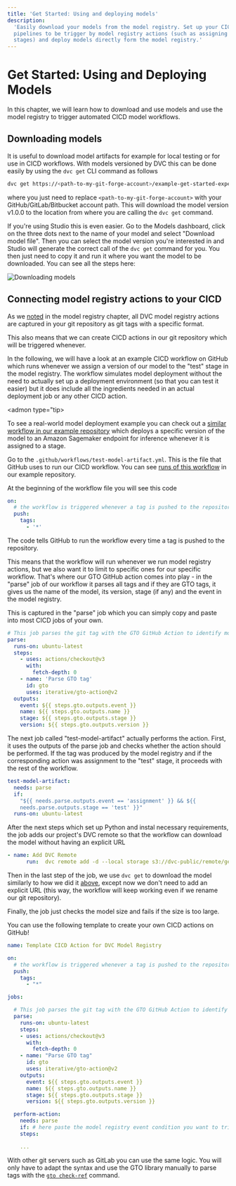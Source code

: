 ```yaml
---
title: 'Get Started: Using and deploying models'
description:
  'Easily download your models from the model registry. Set up your CICD
  pipelines to be trigger by model registry actions (such as assigning model
  stages) and deploy models directly form the model registry.'
---
```


# Get Started: Using and Deploying Models

In this chapter, we will learn how to download and use models and use the model
registry to trigger automated CICD model workflows.

## Downloading models

It is useful to download model artifacts for example for local testing or for
use in CICD workflows. With models versioned by DVC this can be done easily by
using the `dvc get` CLI command as follows

```bash
dvc get https://<path-to-my-git-forge-account>/example-get-started-experiments models/model.pth --rev v1.0.0
```

where you just need to replace `<path-to-my-git-forge-account>` with your
GitHub/GitLab/Bitbucket account path. This will download the model version
v1.0.0 to the location from where you are calling the `dvc get` command.

If you're using Studio this is even easier. Go to the Models dashboard, click on
the three dots next to the name of your model and select "Download model file".
Then you can select the model version you're interested in and Studio will
generate the correct call of the `dvc get` command for you. You then just need
to copy it and run it where you want the model to be downloaded. You can see all
the steps here:

![Downloading models](/img/mr-download-model.gif)

## Connecting model registry actions to your CICD

As we [noted](/docs/start/model-management/model-registry#GTO-tip) in the model
registry chapter, all DVC model registry actions are captured in your git
repository as git tags with a specific format.

This also means that we can create CICD actions in our git repository which will
be triggered whenever.

In the following, we will have a look at an example CICD workflow on GitHub
which runs whenever we assign a version of our model to the "test" stage in the
model registry. The workflow simulates model deployment without the need to actually set up a deployment environment (so that you can test it easier) but it does include all the ingredients needed in an actual deployment job or any other CICD action.

<admon type="tip>

To see a real-world model deployment example you can check out a
[similar workflow in our example repository](https://github.com/iterative/example-get-started-experiments/blob/main/.github/workflows/deploy-model.yml)
which deploys a specific version of the model to an Amazon Sagemaker endpoint
for inference whenever it is assigned to a stage.

</admon>

Go to the `.github/workflows/test-model-artifact.yml`. This is the file that
GitHub uses to run our CICD workflow. You can see
[runs of this workflow](https://github.com/iterative/example-get-started-experiments/actions/workflows/test-model-artifact.yml)
in our example repository.

At the beginning of the workflow file you will see this code

```yaml
on:
  # the workflow is triggered whenever a tag is pushed to the repository
  push:
    tags:
      - '*'
```

The code tells GitHub to run the workflow every time a tag is pushed to the
repository.

This means that the workflow will run whenever we run model registry actions,
but we also want it to limit to specific ones for our specific workflow. That's
where our GTO GitHub action comes into play - in the "parse" job of our workflow
it parses all tags and if they are GTO tags, it gives us the name of the model,
its version, stage (if any) and the event in the model registry.

This is captured in the "parse" job which you can simply copy and paste into
most CICD jobs of your own.

```yaml
# This job parses the git tag with the GTO GitHub Action to identify model registry actions
parse:
  runs-on: ubuntu-latest
  steps:
    - uses: actions/checkout@v3
      with:
        fetch-depth: 0
    - name: 'Parse GTO tag'
      id: gto
      uses: iterative/gto-action@v2
  outputs:
    event: ${{ steps.gto.outputs.event }}
    name: ${{ steps.gto.outputs.name }}
    stage: ${{ steps.gto.outputs.stage }}
    version: ${{ steps.gto.outputs.version }}
```

The next job called "test-model-artifact" actually performs the action. First,
it uses the outputs of the parse job and checks whether the action should be
performed. If the tag was produced by the model registry and if the
corresponding action was assignment to the "test" stage, it proceeds with the
rest of the workflow.

```yaml
test-model-artifact:
  needs: parse
  if:
    "${{ needs.parse.outputs.event == 'assignment' }} && ${{
    needs.parse.outputs.stage == 'test' }}"
  runs-on: ubuntu-latest
```

After the next steps which set up Python and instal necessary requirements, the
job adds our project's DVC remote so that the workflow can download the model
without having an explicit URL

```yaml
- name: Add DVC Remote
      run:  dvc remote add -d --local storage s3://dvc-public/remote/get-started-pools
```

Then in the last step of the job, we use `dvc get` to download the model
similarly to how we did it
[above](/docs/start/model-management/model-cicd#downloading-models), except now
we don't need to add an explicit URL (this way, the workflow will keep working
even if we rename our git repository).

Finally, the job just checks the model size and fails if the size is too large.

You can use the following template to create your own CICD actions on GitHub!

```yaml
name: Template CICD Action for DVC Model Registry

on:
  # the workflow is triggered whenever a tag is pushed to the repository
  push:
    tags:
      - "*"

jobs:

  # This job parses the git tag with the GTO GitHub Action to identify model registry actions
  parse:
    runs-on: ubuntu-latest
    steps:
    - uses: actions/checkout@v3
      with:
        fetch-depth: 0
    - name: "Parse GTO tag"
      id: gto
      uses: iterative/gto-action@v2
    outputs:
      event: ${{ steps.gto.outputs.event }}
      name: ${{ steps.gto.outputs.name }}
      stage: ${{ steps.gto.outputs.stage }}
      version: ${{ steps.gto.outputs.version }}

  perform-action:
    needs: parse
    if: # here paste the model registry event condition you want to trigger your action
    steps:

    ...

```

<admon type="tip" id="sagemaker-and-gitlab">

With other git servers such as GitLab you can use the same logic. You will only
have to adapt the syntax and use the GTO library manually to parse tags with the
[`gto check-ref`](https://mlem.ai/doc/gto/command-reference/check-ref) command.

</admon>

